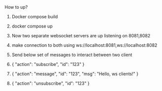 How to up?
1. Docker compose build
2. docker compose up
3. Now two separate websocket servers are up listening on 8081,8082
4. make connection to both using ws://localhost:8081,ws://localhost:8082
5. Send below set of messages to interact between two client

6. {
    "action": "subscribe",
    "id": "123"
  }

7. {
    "action": "message",
    "id": "123",
    "msg": "Hello, ws clients!"
}

8. {
    "action": "unsubscribe",
    "id": "123"
}


